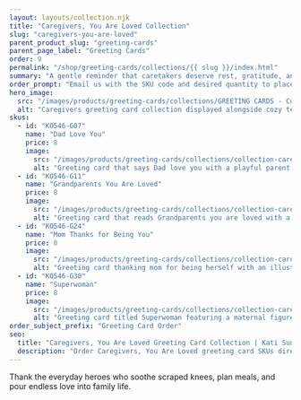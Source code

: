 ```yaml
---
layout: layouts/collection.njk
title: "Caregivers, You Are Loved Collection"
slug: "caregivers-you-are-loved"
parent_product_slug: "greeting-cards"
parent_page_label: "Greeting Cards"
order: 9
permalink: "/shop/greeting-cards/collections/{{ slug }}/index.html"
summary: "A gentle reminder that caretakers deserve rest, gratitude, and tender words."
order_prompt: "Email us with the SKU code and desired quantity to place your order."
hero_image:
  src: "/images/products/greeting-cards/collections/GREETING CARDS - Collection ‘Caregivers, You are loved’.jpg"
  alt: "Caregivers greeting card collection displayed alongside cozy textures and envelopes."
skus:
  - id: "KO546-G07"
    name: "Dad Love You"
    price: 8
    image:
      src: "/images/products/greeting-cards/collections/collection-caregivers-you-are-loved/KO546-G07_Greeting card 5x7 _Collection Caregivers You are loved_Dad love you_dad fun_light green.jpg"
      alt: "Greeting card that says Dad love you with a playful parent and toddler illustration on light green."
  - id: "KO546-G11"
    name: "Grandparents You Are Loved"
    price: 8
    image:
      src: "/images/products/greeting-cards/collections/collection-caregivers-you-are-loved/KO546-G11_Greeting card 5x7 _Collection Caregivers You are loved_Grandparents you are loved_newborn snuggle_purple sky.jpg"
      alt: "Greeting card that reads Grandparents you are loved with a cozy newborn snuggle illustration."
  - id: "KO546-G24"
    name: "Mom Thanks for Being You"
    price: 8
    image:
      src: "/images/products/greeting-cards/collections/collection-caregivers-you-are-loved/KO546-G24_Greeting card 5x7 _Collection Caregivers You are loved_Mom Tks Being You_touch mom's face.jpg"
      alt: "Greeting card thanking mom for being herself with an illustration of a child touching their mom's face."
  - id: "KO546-G30"
    name: "Superwoman"
    price: 8
    image:
      src: "/images/products/greeting-cards/collections/collection-caregivers-you-are-loved/KO546-G30_Greeting card 5x7 _Collection Caregivers You are loved_Superwoman_touch mom's face_light orange.jpg"
      alt: "Greeting card titled Superwoman featuring a maternal figure and child against a warm orange wash."
order_subject_prefix: "Greeting Card Order"
seo:
  title: "Caregivers, You Are Loved Greeting Card Collection | Kati Sunray STUDIO"
  description: "Order Caregivers, You Are Loved greeting card SKUs directly via email."
---
```


Thank the everyday heroes who soothe scraped knees, plan meals, and pour endless love into family life.
